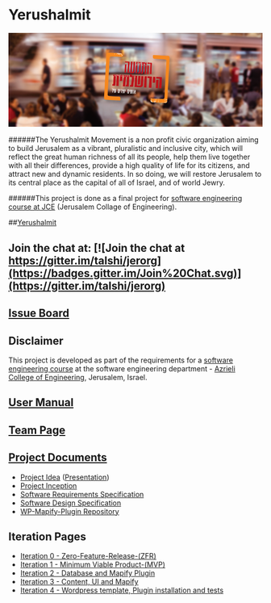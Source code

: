 # Yerushalmit

![image](https://raw.githubusercontent.com/talshi/Yerushalmit/master/Doc/12803164_729605713843456_1721821289031355495_n.png)

######The Yerushalmit Movement is a non profit civic organization aiming to build Jerusalem as a vibrant, pluralistic and inclusive city, which will reflect the great human richness of all its people, help them live together with all their differences, provide a high quality of life for its citizens, and attract new and dynamic residents. In so doing, we will restore Jerusalem to its central place as the capital of all of Israel, and of world Jewry.

######This project is done as a final project for [software engineering course at JCE](https://github.com/jce-il/se-class) (Jerusalem Collage of Engineering).

##[Yerushalmit](http://yerushalmit.azurewebsites.net)


## Join the chat at: [![Join the chat at https://gitter.im/talshi/jerorg](https://badges.gitter.im/Join%20Chat.svg)](https://gitter.im/talshi/jerorg)


## [Issue Board](https://github.com/talshi/jerorg/issues)

## Disclaimer
This project is developed as part of the requirements for a [software engineering course](https://github.com/jce-il/se-class/wiki) at the software engineering department - [Azrieli College of Engineering](http://www.jce.ac.il/), Jerusalem, Israel.

## [User Manual](https://github.com/talshi/Yerushalmit/wiki/user-manual)

## [Team Page](../../wiki/team)

## [Project Documents](../../wiki)
- [Project Idea](https://github.com/talshi/jerorg/raw/master/Project%20Idea.pdf) ([Presentation](https://github.com/talshi/jerorg/raw/master/Project%20Idea%20-%20slide.pptx))
- [Project Inception](../../wiki/inception)
- [Software Requirements Specification](https://github.com/talshi/Yerushalmit/wiki/Software-Requirements-Specification-(SRS))
- [Software Design Specification](https://github.com/talshi/Yerushalmit/wiki/Software-Design-Specification-(SDS))
- [WP-Mapify-Plugin Repository](https://github.com/talshi/WP-Mapify-Plugin)

## Iteration Pages
- [Iteration 0 - Zero-Feature-Release-(ZFR)](https://github.com/talshi/Yerushalmit/wiki/Zero-Feature-Release-(ZFR))
- [Iteration 1 - Minimum Viable Product-(MVP)](https://github.com/talshi/Yerushalmit/wiki/Minimum-Viable-Product-(MVP))
- [Iteration 2 - Database and Mapify Plugin](https://github.com/talshi/Yerushalmit/wiki/Database-and-Mapify-Plugin)
- [Iteration 3 - Content, UI and Mapify](https://github.com/talshi/Yerushalmit/wiki/Content,-UI-and-Mapify)
- [Iteration 4 - Wordpress template, Plugin installation and tests](https://github.com/talshi/Yerushalmit/wiki/Wordpress-template,-Plugin-installation-and-tests)
